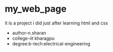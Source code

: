 # my_web_page
it is a project i did just after learning html and css
<ul>
  <li>author-n.sharan</li>
   <li>college-iit kharagpu</li>
    <li>degree:b-tech:electrical-engineering</li>
</ul>
